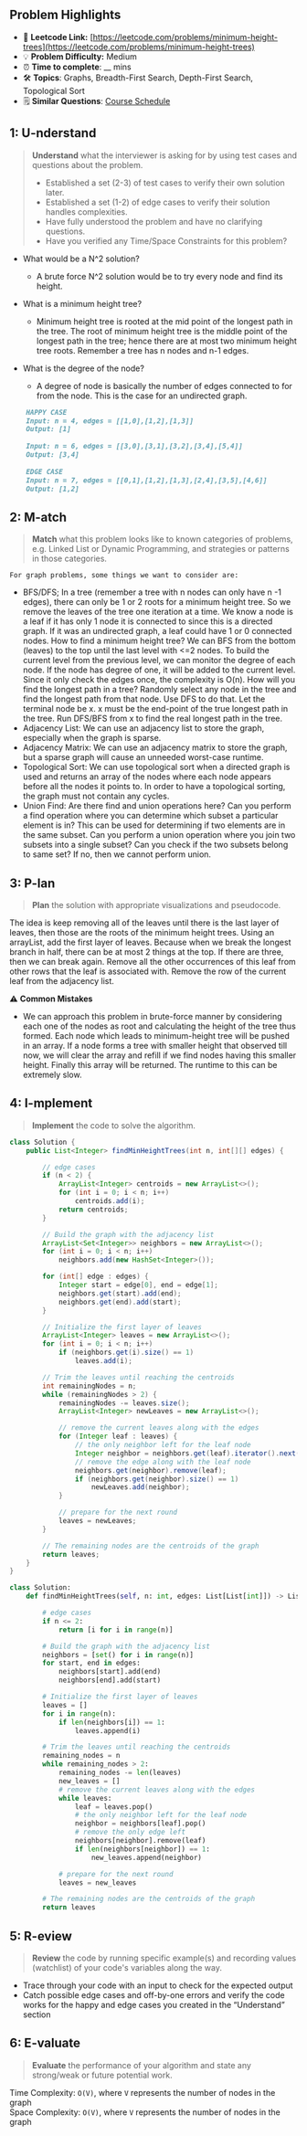 ## Problem Highlights

* 🔗 **Leetcode Link:** [https://leetcode.com/problems/minimum-height-trees](https://leetcode.com/problems/minimum-height-trees)
* 💡 **Problem Difficulty:** Medium
* ⏰ **Time to complete**: __ mins
* 🛠️ **Topics**: Graphs, Breadth-First Search, Depth-First Search, Topological Sort
* 🗒️ **Similar Questions**: [Course Schedule](https://leetcode.com/problems/course-schedule/)

## 1: **U-nderstand**

> **Understand** what the interviewer is asking for by using test cases and questions about the problem.
> 
> - Established a set (2-3) of test cases to verify their own solution later.
> - Established a set (1-2) of edge cases to verify their solution handles complexities.
> - Have fully understood the problem and have no clarifying questions.
> - Have you verified any Time/Space Constraints for this problem?

- What would be a N^2 solution?
  - A brute force N^2 solution would be to try every node and find its height. 

- What is a minimum height tree?
  - Minimum height tree is rooted at the mid point of the longest path in the tree. The root of minimum height tree is the middle point of the longest path in the tree; hence there are at most two minimum height tree roots. Remember a tree has n nodes and n-1 edges.

- What is the degree of the node?
  - A degree of node is basically the number of edges connected to for from the node. This is the case for an undirected graph.
        
    
```markdown
    HAPPY CASE
    Input: n = 4, edges = [[1,0],[1,2],[1,3]]
    Output: [1]
    
    Input: n = 6, edges = [[3,0],[3,1],[3,2],[3,4],[5,4]]
    Output: [3,4]
    
    EDGE CASE
    Input: n = 7, edges = [[0,1],[1,2],[1,3],[2,4],[3,5],[4,6]]
    Output: [1,2]
```
    
## 2: M-atch

> **Match** what this problem looks like to known categories of problems, e.g. Linked List or Dynamic Programming, and strategies or patterns in those categories.
    
    For graph problems, some things we want to consider are:
    
- BFS/DFS; In a tree (remember a tree with n nodes can only have n -1 edges), there can only be 1 or 2 roots for a minimum height tree. So we remove the leaves of the tree one iteration at a time. We know a node is a leaf if it has only 1 node it is connected to since this is a directed graph. If it was an undirected graph, a leaf could have 1 or 0 connected nodes. How to find a minimum height tree? We can BFS from the bottom (leaves) to the top until the last level with <=2 nodes. To build the current level from the previous level, we can monitor the degree of each node. If the node has degree of one, it will be added to the current level. Since it only check the edges once, the complexity is O(n). How will you find the longest path in a tree? Randomly select any node in the tree and find the longest path from that node. Use DFS to do that. Let the terminal node be x. x must be the end-point of the true longest path in the tree. Run DFS/BFS from x to find the real longest path in the tree.
- Adjacency List: We can use an adjacency list to store the graph, especially when the graph is sparse.
- Adjacency Matrix: We can use an adjacency matrix to store the graph, but a sparse graph will cause an unneeded worst-case runtime.
- Topological Sort: We can use topological sort when a directed graph is used and returns an array of the nodes where each node appears before all the nodes it points to. In order to have a topological sorting, the graph must not contain any cycles.
- Union Find: Are there find and union operations here? Can you perform a find operation where you can determine which subset a particular element is in? This can be used for determining if two elements are in the same subset. Can you perform a union operation where you join two subsets into a single subset? Can you check if the two subsets belong to same set? If no, then we cannot perform union. 
    
## 3: P-lan

> **Plan** the solution with appropriate visualizations and pseudocode.
    
The idea is keep removing all of the leaves until there is the last layer of leaves, then those are the roots of the minimum height trees. Using an arrayList, add the first layer of leaves. Because when we break the longest branch in half, there can be at most 2 things at the top. If there are three, then we can break again. Remove all the other occurrences of this leaf from other rows that the leaf is associated with. Remove the row of the current leaf from the adjacency list.
                   

⚠️ **Common Mistakes**

*  We can approach this problem in brute-force manner by considering each one of the nodes as root and calculating the height of the tree thus formed. Each node which leads to minimum-height tree will be pushed in an array. If a node forms a tree with smaller height that observed till now, we will clear the array and refill if we find nodes having this smaller height. Finally this array will be returned. The runtime to this can be extremely slow. 
    
## 4: I-mplement

> **Implement** the code to solve the algorithm.
    
```java
class Solution {
    public List<Integer> findMinHeightTrees(int n, int[][] edges) {

        // edge cases
        if (n < 2) {
            ArrayList<Integer> centroids = new ArrayList<>();
            for (int i = 0; i < n; i++)
                centroids.add(i);
            return centroids;
        }

        // Build the graph with the adjacency list
        ArrayList<Set<Integer>> neighbors = new ArrayList<>();
        for (int i = 0; i < n; i++)
            neighbors.add(new HashSet<Integer>());

        for (int[] edge : edges) {
            Integer start = edge[0], end = edge[1];
            neighbors.get(start).add(end);
            neighbors.get(end).add(start);
        }

        // Initialize the first layer of leaves
        ArrayList<Integer> leaves = new ArrayList<>();
        for (int i = 0; i < n; i++)
            if (neighbors.get(i).size() == 1)
                leaves.add(i);

        // Trim the leaves until reaching the centroids
        int remainingNodes = n;
        while (remainingNodes > 2) {
            remainingNodes -= leaves.size();
            ArrayList<Integer> newLeaves = new ArrayList<>();

            // remove the current leaves along with the edges
            for (Integer leaf : leaves) {
                // the only neighbor left for the leaf node
                Integer neighbor = neighbors.get(leaf).iterator().next();
                // remove the edge along with the leaf node
                neighbors.get(neighbor).remove(leaf);
                if (neighbors.get(neighbor).size() == 1)
                    newLeaves.add(neighbor);
            }

            // prepare for the next round
            leaves = newLeaves;
        }

        // The remaining nodes are the centroids of the graph
        return leaves;
    }
}
```
    
```python
class Solution:
    def findMinHeightTrees(self, n: int, edges: List[List[int]]) -> List[int]:

        # edge cases
        if n <= 2:
            return [i for i in range(n)]

        # Build the graph with the adjacency list
        neighbors = [set() for i in range(n)]
        for start, end in edges:
            neighbors[start].add(end)
            neighbors[end].add(start)

        # Initialize the first layer of leaves
        leaves = []
        for i in range(n):
            if len(neighbors[i]) == 1:
                leaves.append(i)

        # Trim the leaves until reaching the centroids
        remaining_nodes = n
        while remaining_nodes > 2:
            remaining_nodes -= len(leaves)
            new_leaves = []
            # remove the current leaves along with the edges
            while leaves:
                leaf = leaves.pop()
                # the only neighbor left for the leaf node
                neighbor = neighbors[leaf].pop()
                # remove the only edge left
                neighbors[neighbor].remove(leaf)
                if len(neighbors[neighbor]) == 1:
                    new_leaves.append(neighbor)

            # prepare for the next round
            leaves = new_leaves

        # The remaining nodes are the centroids of the graph
        return leaves
```
    
## 5: R-eview
    
> **Review** the code by running specific example(s) and recording values (watchlist) of your code's variables along the way.

- Trace through your code with an input to check for the expected output
- Catch possible edge cases and off-by-one errors and verify the code works for the happy and edge cases you created in the “Understand” section

    
## 6: E-valuate

> **Evaluate** the performance of your algorithm and state any strong/weak or future potential work.

Time Complexity: `O(V)`, where `V` represents the number of nodes in the graph
<br>
Space Complexity: `O(V)`, where `V` represents the number of nodes in the graph
